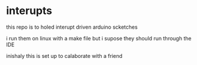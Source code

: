 interupts
=========

this repo is to holed interupt driven arduino scketches

i run them on linux with a make file but i supose they should run through the IDE

inishaly this is set up to calaborate with a friend
